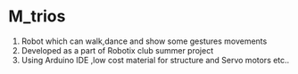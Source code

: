 # M_trios
1. Robot which can walk,dance and show some gestures movements
2. Developed as a part of Robotix club summer project 
3. Using Arduino IDE ,low cost material for structure and Servo motors etc..
